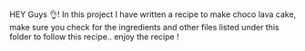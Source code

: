 HEY Guys 👌! In this project I have written a recipe to make choco lava cake, make sure you check for the ingredients and other files listed under this folder to follow this recipe.. enjoy the recipe !
